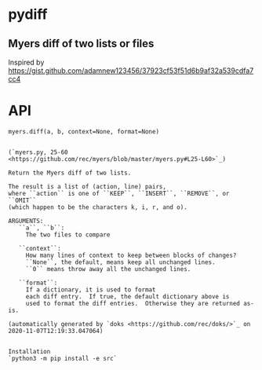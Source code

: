 # pydiff 

Myers diff of two lists or files
---------------------------------

Inspired by
https://gist.github.com/adamnew123456/37923cf53f51d6b9af32a539cdfa7cc4

API
===

``myers.diff(a, b, context=None, format=None)``
~~~~~~~~~~~~~~~~~~~~~~~~~~~~~~~~~~~~~~~~~~~~~~~

(`myers.py, 25-60 <https://github.com/rec/myers/blob/master/myers.py#L25-L60>`_)

Return the Myers diff of two lists.

The result is a list of (action, line) pairs,
where ``action`` is one of ``KEEP``, ``INSERT``, ``REMOVE``, or ``OMIT``
(which happen to be the characters k, i, r, and o).

ARGUMENTS:
   ``a``, ``b``:
     The two files to compare

   ``context``:
     How many lines of context to keep between blocks of changes?
     ``None``, the default, means keep all unchanged lines.
     ``0`` means throw away all the unchanged lines.

   ``format``:
     If a dictionary, it is used to format
     each diff entry.  If true, the default dictionary above is
     used to format the diff entries.  Otherwise they are returned as-is.

(automatically generated by `doks <https://github.com/rec/doks/>`_ on 2020-11-07T12:19:33.047064)


Installation 
`python3 -m pip install -e src`